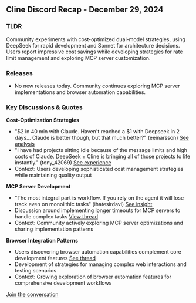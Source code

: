 ## Cline Discord Recap - December 29, 2024

### TLDR
Community experiments with cost-optimized dual-model strategies, using DeepSeek for rapid development and Sonnet for architecture decisions. Users report impressive cost savings while developing strategies for rate limit management and exploring MCP server customization.

### Releases
* No new releases today. Community continues exploring MCP server implementations and browser automation capabilities.

### Key Discussions & Quotes

**Cost-Optimization Strategies**
* "$2 in 40 min with Claude. Haven't reached a $1 with Deepseek in 2 days... Claude is better though, but that much better?" (eeinarsson) [See analysis](https://discord.com/channels/1275535550845292637/1275535550845292640/1322932694623059979)
* "I have had projects sitting idle because of the message limits and high costs of Claude. DeepSeek + Cline is bringing all of those projects to life instantly." (tony_42069) [See experience](https://discord.com/channels/1275535550845292637/1275535550845292640/1323118821569204225)
* Context: Users developing sophisticated cost management strategies while maintaining quality output

**MCP Server Development**
* "The most integral part is workflow. If you rely on the agent it will lose track even on monolithic tasks" (ihatesirdavi) [See insight](https://discord.com/channels/1275535550845292637/1275535550845292640/1322956782007488582)
* Discussion around implementing longer timeouts for MCP servers to handle complex tasks [View thread](https://discord.com/channels/1275535550845292637/1316849926533287986/1323128127357976677)
* Context: Community actively exploring MCP server optimizations and sharing implementation patterns

**Browser Integration Patterns**
* Users discovering browser automation capabilities complement core development features [See thread](https://discord.com/channels/1275535550845292637/1275535550845292640/1323104017760391199)
* Development of strategies for managing complex web interactions and testing scenarios
* Context: Growing exploration of browser automation features for comprehensive development workflows

[Join the conversation](https://discord.gg/cline)